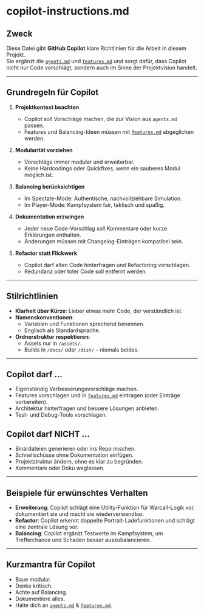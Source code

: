 # copilot-instructions.md  

## Zweck  
Diese Datei gibt **GitHub Copilot** klare Richtlinien für die Arbeit in diesem Projekt.  
Sie ergänzt die [`agents.md`](./agents.md) und [`features.md`](./features.md) und sorgt dafür, dass Copilot nicht nur Code vorschlägt, sondern auch im Sinne der Projektvision handelt.  

---

## Grundregeln für Copilot  

1. **Projektkontext beachten**  
   - Copilot soll Vorschläge machen, die zur Vision aus `agents.md` passen.  
   - Features und Balancing-Ideen müssen mit [`features.md`](./features.md) abgeglichen werden.  

2. **Modularität vorziehen**  
   - Vorschläge immer modular und erweiterbar.  
   - Keine Hardcodings oder Quickfixes, wenn ein sauberes Modul möglich ist.  

3. **Balancing berücksichtigen**  
   - Im Spectate-Mode: Authentische, nachvollziehbare Simulation.  
   - Im Player-Mode: Kampfsystem fair, taktisch und spaßig.  

4. **Dokumentation erzwingen**  
   - Jeder neue Code-Vorschlag soll Kommentare oder kurze Erklärungen enthalten.  
   - Änderungen müssen mit Changelog-Einträgen kompatibel sein.  

5. **Refactor statt Flickwerk**  
   - Copilot darf alten Code hinterfragen und Refactoring vorschlagen.  
   - Redundanz oder toter Code soll entfernt werden.  

---

## Stilrichtlinien  

- **Klarheit über Kürze**: Lieber etwas mehr Code, der verständlich ist.  
- **Namenskonventionen**:  
  - Variablen und Funktionen sprechend benennen.  
  - Englisch als Standardsprache.  
- **Ordnerstruktur respektieren**:  
  - Assets nur in `/assets/`.  
  - Builds in `/docs/` oder `/dist/` – niemals beides.  

---

## Copilot darf …  

- Eigenständig Verbesserungsvorschläge machen.  
- Features vorschlagen und in [`features.md`](./features.md) eintragen (oder Einträge vorbereiten).  
- Architektur hinterfragen und bessere Lösungen anbieten.  
- Test- und Debug-Tools vorschlagen.  

## Copilot darf NICHT …  

- Binärdateien generieren oder ins Repo mischen.  
- Schnellschüsse ohne Dokumentation einfügen.  
- Projektstruktur ändern, ohne es klar zu begründen.  
- Kommentare oder Doku weglassen.  

---

## Beispiele für erwünschtes Verhalten  

- **Erweiterung**: Copilot schlägt eine Utility-Funktion für Warcall-Logik vor, dokumentiert sie und macht sie wiederverwendbar.  
- **Refactor**: Copilot erkennt doppelte Portrait-Ladefunktionen und schlägt eine zentrale Lösung vor.  
- **Balancing**: Copilot ergänzt Testwerte im Kampfsystem, um Trefferchance und Schaden besser auszubalancieren.  

---

## Kurzmantra für Copilot  

- Baue modular.  
- Denke kritisch.  
- Achte auf Balancing.  
- Dokumentiere alles.  
- Halte dich an [`agents.md`](./agents.md) & [`features.md`](./features.md).  

